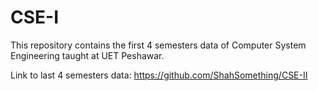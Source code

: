 # CSE-I
This repository contains the first 4 semesters data of Computer System Engineering taught at UET Peshawar. 

Link to last 4 semesters data: https://github.com/ShahSomething/CSE-II
